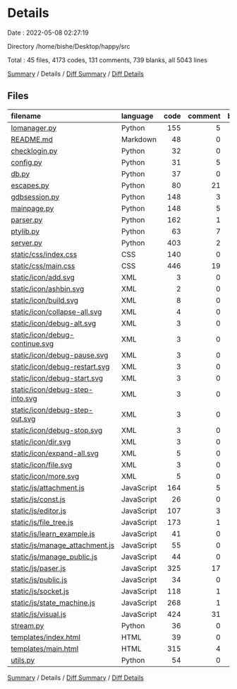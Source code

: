# Details

Date : 2022-05-08 02:27:19

Directory /home/bishe/Desktop/happy/src

Total : 45 files,  4173 codes, 131 comments, 739 blanks, all 5043 lines

[Summary](results.md) / Details / [Diff Summary](diff.md) / [Diff Details](diff-details.md)

## Files
| filename | language | code | comment | blank | total |
| :--- | :--- | ---: | ---: | ---: | ---: |
| [Iomanager.py](/Iomanager.py) | Python | 155 | 5 | 43 | 203 |
| [README.md](/README.md) | Markdown | 48 | 0 | 48 | 96 |
| [checklogin.py](/checklogin.py) | Python | 32 | 0 | 5 | 37 |
| [config.py](/config.py) | Python | 31 | 5 | 3 | 39 |
| [db.py](/db.py) | Python | 37 | 0 | 20 | 57 |
| [escapes.py](/escapes.py) | Python | 80 | 21 | 26 | 127 |
| [gdbsession.py](/gdbsession.py) | Python | 148 | 3 | 26 | 177 |
| [mainpage.py](/mainpage.py) | Python | 148 | 5 | 24 | 177 |
| [parser.py](/parser.py) | Python | 162 | 1 | 75 | 238 |
| [ptylib.py](/ptylib.py) | Python | 63 | 7 | 10 | 80 |
| [server.py](/server.py) | Python | 403 | 2 | 44 | 449 |
| [static/css/index.css](/static/css/index.css) | CSS | 140 | 0 | 18 | 158 |
| [static/css/main.css](/static/css/main.css) | CSS | 446 | 19 | 69 | 534 |
| [static/icon/add.svg](/static/icon/add.svg) | XML | 3 | 0 | 1 | 4 |
| [static/icon/ashbin.svg](/static/icon/ashbin.svg) | XML | 2 | 0 | 0 | 2 |
| [static/icon/build.svg](/static/icon/build.svg) | XML | 8 | 0 | 1 | 9 |
| [static/icon/collapse-all.svg](/static/icon/collapse-all.svg) | XML | 4 | 0 | 1 | 5 |
| [static/icon/debug-alt.svg](/static/icon/debug-alt.svg) | XML | 3 | 0 | 1 | 4 |
| [static/icon/debug-continue.svg](/static/icon/debug-continue.svg) | XML | 3 | 0 | 1 | 4 |
| [static/icon/debug-pause.svg](/static/icon/debug-pause.svg) | XML | 3 | 0 | 1 | 4 |
| [static/icon/debug-restart.svg](/static/icon/debug-restart.svg) | XML | 3 | 0 | 1 | 4 |
| [static/icon/debug-start.svg](/static/icon/debug-start.svg) | XML | 3 | 0 | 1 | 4 |
| [static/icon/debug-step-into.svg](/static/icon/debug-step-into.svg) | XML | 3 | 0 | 1 | 4 |
| [static/icon/debug-step-out.svg](/static/icon/debug-step-out.svg) | XML | 3 | 0 | 1 | 4 |
| [static/icon/debug-stop.svg](/static/icon/debug-stop.svg) | XML | 3 | 0 | 1 | 4 |
| [static/icon/dir.svg](/static/icon/dir.svg) | XML | 3 | 0 | 1 | 4 |
| [static/icon/expand-all.svg](/static/icon/expand-all.svg) | XML | 5 | 0 | 1 | 6 |
| [static/icon/file.svg](/static/icon/file.svg) | XML | 3 | 0 | 1 | 4 |
| [static/icon/more.svg](/static/icon/more.svg) | XML | 5 | 0 | 1 | 6 |
| [static/js/attachment.js](/static/js/attachment.js) | JavaScript | 164 | 5 | 26 | 195 |
| [static/js/const.js](/static/js/const.js) | JavaScript | 26 | 0 | 4 | 30 |
| [static/js/editor.js](/static/js/editor.js) | JavaScript | 107 | 3 | 13 | 123 |
| [static/js/file_tree.js](/static/js/file_tree.js) | JavaScript | 173 | 1 | 34 | 208 |
| [static/js/learn_example.js](/static/js/learn_example.js) | JavaScript | 41 | 0 | 6 | 47 |
| [static/js/manage_attachment.js](/static/js/manage_attachment.js) | JavaScript | 55 | 0 | 8 | 63 |
| [static/js/manage_public.js](/static/js/manage_public.js) | JavaScript | 44 | 0 | 6 | 50 |
| [static/js/paser.js](/static/js/paser.js) | JavaScript | 325 | 17 | 37 | 379 |
| [static/js/public.js](/static/js/public.js) | JavaScript | 34 | 0 | 5 | 39 |
| [static/js/socket.js](/static/js/socket.js) | JavaScript | 118 | 1 | 30 | 149 |
| [static/js/state_machine.js](/static/js/state_machine.js) | JavaScript | 268 | 1 | 42 | 311 |
| [static/js/visual.js](/static/js/visual.js) | JavaScript | 424 | 31 | 50 | 505 |
| [stream.py](/stream.py) | Python | 36 | 0 | 13 | 49 |
| [templates/index.html](/templates/index.html) | HTML | 39 | 0 | 5 | 44 |
| [templates/main.html](/templates/main.html) | HTML | 315 | 4 | 28 | 347 |
| [utils.py](/utils.py) | Python | 54 | 0 | 6 | 60 |

[Summary](results.md) / Details / [Diff Summary](diff.md) / [Diff Details](diff-details.md)
